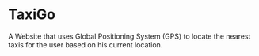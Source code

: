 # TaxiGo
A Website that uses Global Positioning System (GPS) to locate the nearest taxis for the user based on his current location.

